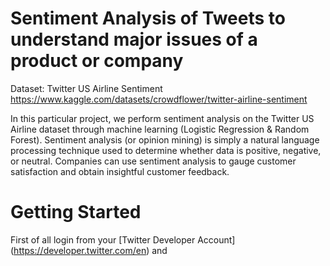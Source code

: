 # Sentiment Analysis of Tweets to understand major issues of a product or company 

Dataset: Twitter US Airline Sentiment
https://www.kaggle.com/datasets/crowdflower/twitter-airline-sentiment


In this particular project, we perform sentiment analysis on the Twitter US Airline dataset through machine learning (Logistic Regression & Random Forest). Sentiment analysis (or opinion mining) is simply a natural language processing technique used to determine whether data is positive, negative, or neutral. Companies can use sentiment analysis to gauge customer satisfaction and obtain insightful customer feedback. 


#
# Getting Started

First of all login from your [Twitter Developer Account] (https://developer.twitter.com/en) and 

